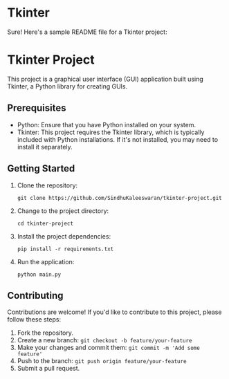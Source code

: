 # Tkinter
Sure! Here's a sample README file for a Tkinter project:

# Tkinter Project

This project is a graphical user interface (GUI) application built using Tkinter, a Python library for creating GUIs.

## Prerequisites

- Python: Ensure that you have Python installed on your system.
- Tkinter: This project requires the Tkinter library, which is typically included with Python installations. If it's not installed, you may need to install it separately.

## Getting Started

1. Clone the repository:

   ```shell
   git clone https://github.com/SindhuKaleeswaran/tkinter-project.git
   ```

2. Change to the project directory:

   ```shell
   cd tkinter-project
   ```

3. Install the project dependencies:

   ```shell
   pip install -r requirements.txt
   ```

4. Run the application:

   ```shell
   python main.py
   ```

## Contributing

Contributions are welcome! If you'd like to contribute to this project, please follow these steps:

1. Fork the repository.
2. Create a new branch: `git checkout -b feature/your-feature`
3. Make your changes and commit them: `git commit -m 'Add some feature'`
4. Push to the branch: `git push origin feature/your-feature`
5. Submit a pull request.
